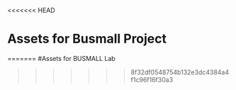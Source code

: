 <<<<<<< HEAD
# Assets for Busmall Project  
=======
#Assets for BUSMALL Lab
>>>>>>> 8f32df0548754b132e3dc4384a4f1c96f16f30a3
